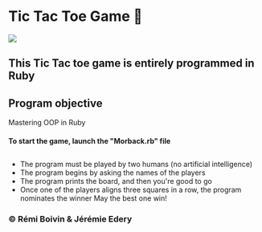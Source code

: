    # Tic Tac Toe Game  :small_red_triangle_down:
<img src="https://user-images.githubusercontent.com/40149119/42834154-90e47960-89f6-11e8-9847-1766079d52b8.jpg"></img></br>
## This Tic Tac toe game is entirely programmed in Ruby</br>
## Program objective
Mastering OOP in Ruby
#### To start the game, launch the "Morback.rb" file
##
   * The program must be played by two humans (no artificial intelligence)
   * The program begins by asking the names of the players
   * The program prints the board, and then you're good to go
   * Once one of the players aligns three squares in a row, the program nominates the winner 
May the best one win!
### :copyright: Rémi Boivin & Jérémie Edery
